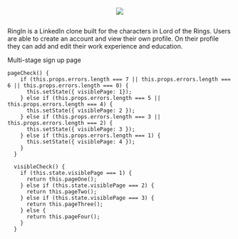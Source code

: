 # <p align="center"><img src="https://github.com/imvincenth/RingIn/blob/master/app/assets/images/namelogo.svg" /></p>
RingIn is a LinkedIn clone built for the characters in Lord of the Rings. Users are able to create an account and view their own profile. On their profile they can add and edit their work experience and education.

Multi-stage sign up page
```
pageCheck() {
    if (this.props.errors.length === 7 || this.props.errors.length === 6 || this.props.errors.length === 0) {
      this.setState({ visiblePage: 1});
    } else if (this.props.errors.length === 5 || this.props.errors.length === 4) {
      this.setState({ visiblePage: 2 });
    } else if (this.props.errors.length === 3 || this.props.errors.length === 2) {
      this.setState({ visiblePage: 3 });
    } else if (this.props.errors.length === 1) {
      this.setState({ visiblePage: 4 });
    }
  }

  visibleCheck() {
    if (this.state.visiblePage === 1) {
      return this.pageOne();
    } else if (this.state.visiblePage === 2) {
      return this.pageTwo();
    } else if (this.state.visiblePage === 3) {
      return this.pageThree();
    } else {
      return this.pageFour();
    }
  }
  ```
  
  
